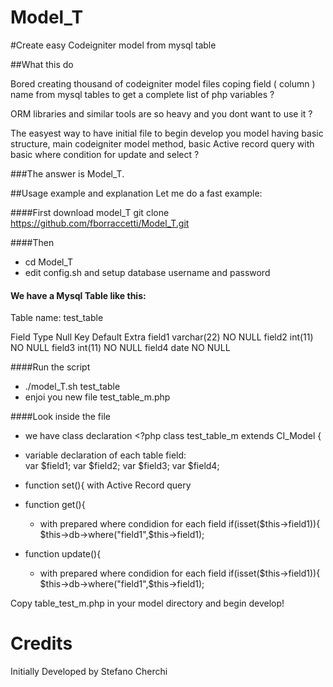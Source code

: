 Model_T
=======

#Create easy Codeigniter model from mysql table

##What this do

Bored creating thousand of codeigniter model files coping field ( column )  name from mysql tables to get a complete list of php variables ?

ORM libraries and similar tools are so heavy and you dont want to use it ?

The easyest way to have initial file to begin develop you model having basic structure, main codeigniter model method, basic Active record query with basic where condition for update and select ?

###The answer is Model_T.

##Usage example and explanation
Let me do a fast example:

####First download model_T
git clone https://github.com/fborraccetti/Model_T.git

####Then 
* cd Model_T
* edit config.sh and setup database username and password

#### We have a Mysql Table like this:
Table name: test_table

Field Type Null Key Default Extra
field1 varchar(22) NO NULL
field2 int(11) NO NULL
field3 int(11) NO NULL
field4 date NO NULL

####Run the script
* ./model_T.sh test_table
* enjoi you new file test_table_m.php

####Look inside the file

* we have class declaration <?php class test_table_m extends CI_Model {
* variable declaration of each table field:         
		var $field1;
        var $field2;
        var $field3;
        var $field4;

* function set(){ with Active Record query
* function get(){
	* with prepared where condidion for each field
          if(isset($this->field1)){
              $this->db->where("field1",$this->field1);
              
* function update(){
	* with prepared where condidion for each field
          if(isset($this->field1)){
              $this->db->where("field1",$this->field1);

Copy table_test_m.php in your model directory and begin develop!




Credits
========
Initially Developed by Stefano Cherchi


